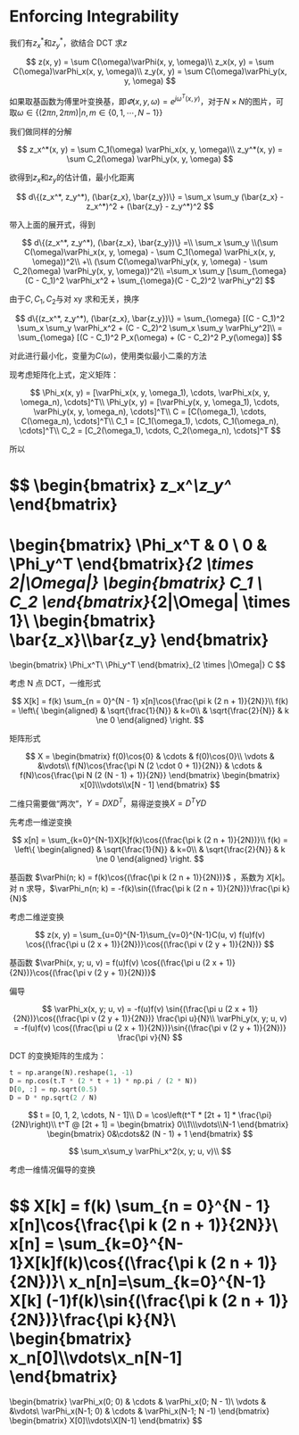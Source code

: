 # Enforcing Integrability

我们有$z_x^*$和$z_y^*$，欲结合 DCT 求$z$

$$
z(x, y) = \sum C(\omega)\varPhi(x, y, \omega)\\
z_x(x, y) = \sum C(\omega)\varPhi_x(x, y, \omega)\\
z_y(x, y) = \sum C(\omega)\varPhi_y(x, y, \omega)
$$

如果取基函数为傅里叶变换基，即$\varPhi(x, y, \omega) = e^{j\omega^T (x, y)}$，对于$N\times N$的图片，可取$\omega \in \{(2\pi n, 2\pi m)|n,m \in \{0,1,\cdots, N-1\}\}$

我们做同样的分解

$$
z_x^*(x, y) = \sum C_1(\omega) \varPhi_x(x, y, \omega)\\
z_y^*(x, y) = \sum C_2(\omega) \varPhi_y(x, y, \omega)
$$

欲得到$z_x$和$z_y$的估计值，最小化距离

$$
d\{(z_x^*, z_y^*), (\bar{z_x}, \bar{z_y})\} = \sum_x \sum_y (\bar{z_x} - z_x^*)^2 + (\bar{z_y} - z_y^*)^2
$$

带入上面的展开式，得到

$$
d\{(z_x^*, z_y^*), (\bar{z_x}, \bar{z_y})\} =\\ \sum_x \sum_y \\(\sum C(\omega)\varPhi_x(x, y, \omega) - \sum C_1(\omega) \varPhi_x(x, y, \omega))^2\\ +\\ (\sum C(\omega)\varPhi_y(x, y, \omega) - \sum C_2(\omega) \varPhi_y(x, y, \omega))^2\\
=\sum_x \sum_y [\sum_{\omega}(C - C_1)^2 \varPhi_x^2 + \sum_{\omega}(C - C_2)^2 \varPhi_y^2]
$$

由于$C, C_1, C_2$与对 xy 求和无关，换序

$$
d\{(z_x^*, z_y^*), (\bar{z_x}, \bar{z_y})\} = \sum_{\omega} [(C - C_1)^2 \sum_x \sum_y \varPhi_x^2 + (C - C_2)^2 \sum_x \sum_y \varPhi_y^2]\\
= \sum_{\omega} [(C - C_1)^2 P_x(\omega) + (C - C_2)^2 P_y(\omega)]
$$

对此进行最小化，变量为$C(\omega)$，使用类似最小二乘的方法

现考虑矩阵化上式，定义矩阵：

$$
\Phi_x(x, y) = [\varPhi_x(x, y, \omega_1), \cdots, \varPhi_x(x, y, \omega_n), \cdots]^T\\
\Phi_y(x, y) = [\varPhi_y(x, y, \omega_1), \cdots, \varPhi_y(x, y, \omega_n), \cdots]^T\\
C = [C(\omega_1), \cdots, C(\omega_n), \cdots]^T\\
C_1 = [C_1(\omega_1), \cdots, C_1(\omega_n), \cdots]^T\\
C_2 = [C_2(\omega_1), \cdots, C_2(\omega_n), \cdots]^T
$$

所以

$$
\begin{bmatrix}
    z_x^*\\z_y^*
\end{bmatrix}
=
\begin{bmatrix}
    \Phi_x^T & 0 \\
    0 & \Phi_y^T
\end{bmatrix}_{2 \times 2|\Omega|}
\begin{bmatrix}
    C_1 \\ C_2
\end{bmatrix}_{2|\Omega| \times 1}\\
\begin{bmatrix}
    \bar{z_x}\\\bar{z_y}
\end{bmatrix}
=
\begin{bmatrix}
    \Phi_x^T\\
    \Phi_y^T
\end{bmatrix}_{2 \times |\Omega|}
C
$$

考虑 N 点 DCT，一维形式

$$
X[k] = f(k) \sum_{n = 0}^{N - 1} x[n]\cos{\frac{\pi k (2 n + 1)}{2N}}\\
f(k) = \left\{
\begin{aligned}
& \sqrt{\frac{1}{N}} & k=0\\
& \sqrt{\frac{2}{N}} & k \ne 0
\end{aligned}
\right.
$$

矩阵形式

$$
X =
\begin{bmatrix}
    f(0)\cos{0} & \cdots & f(0)\cos{0}\\
    \vdots & &\vdots\\
    f(N)\cos{\frac{\pi N (2 \cdot 0 + 1)}{2N}} & \cdots & f(N)\cos{\frac{\pi N (2 (N - 1) + 1)}{2N}}
\end{bmatrix}
\begin{bmatrix}
    x[0]\\\vdots\\x[N - 1]
\end{bmatrix}
$$

二维只需要做“两次”，$Y = DXD^T$，易得逆变换$X = D^T Y D$

先考虑一维逆变换

$$
x[n] = \sum_{k=0}^{N-1}X[k]f(k)\cos{(\frac{\pi k (2 n + 1)}{2N})}\\
f(k) = \left\{
\begin{aligned}
& \sqrt{\frac{1}{N}} & k=0\\
& \sqrt{\frac{2}{N}} & k \ne 0
\end{aligned}
\right.
$$

基函数 $\varPhi(n; k) = f(k)\cos{(\frac{\pi k (2 n + 1)}{2N})}$ ，系数为 $X[k]$。对 n 求导，$\varPhi_n(n; k) = -f(k)\sin{(\frac{\pi k (2 n + 1)}{2N})}\frac{\pi k}{N}$

考虑二维逆变换

$$
z(x, y) = \sum_{u=0}^{N-1}\sum_{v=0}^{N-1}C(u, v) f(u)f(v) \cos{(\frac{\pi u (2 x + 1)}{2N})}\cos{(\frac{\pi v (2 y + 1)}{2N})}
$$

基函数 $\varPhi(x, y; u, v) = f(u)f(v) \cos{(\frac{\pi u (2 x + 1)}{2N})}\cos{(\frac{\pi v (2 y + 1)}{2N})}$

偏导

$$
\varPhi_x(x, y; u, v) = -f(u)f(v) \sin{(\frac{\pi u (2 x + 1)}{2N})}\cos{(\frac{\pi v (2 y + 1)}{2N})} \frac{\pi u}{N}\\
\varPhi_y(x, y; u, v) = -f(u)f(v) \cos{(\frac{\pi u (2 x + 1)}{2N})}\sin{(\frac{\pi v (2 y + 1)}{2N})} \frac{\pi v}{N}
$$

DCT 的变换矩阵的生成为：

```python
t = np.arange(N).reshape(1, -1)
D = np.cos(t.T * (2 * t + 1) * np.pi / (2 * N))
D[0, :] = np.sqrt(0.5)
D = D * np.sqrt(2 / N)
```

$$
t = [0, 1, 2, \cdots, N - 1]\\
D = \cos\left(t^T * [2t + 1] * \frac{\pi}{2N}\right)\\
t^T @ [2t + 1] =
\begin{bmatrix}
    0\\1\\\vdots\\N-1
\end{bmatrix}
\begin{bmatrix}
    0&\cdots&2 (N - 1) + 1
\end{bmatrix}
$$

$$
\sum_x\sum_y \varPhi_x^2(x, y; u, v)\\
$$

考虑一维情况偏导的变换

$$
X[k] = f(k) \sum_{n = 0}^{N - 1} x[n]\cos{\frac{\pi k (2 n + 1)}{2N}}\\
x[n] = \sum_{k=0}^{N-1}X[k]f(k)\cos{(\frac{\pi k (2 n + 1)}{2N})}\\
x_n[n]=\sum_{k=0}^{N-1} X[k] (-1)f(k)\sin{(\frac{\pi k (2 n + 1)}{2N})}\frac{\pi k}{N}\\
\begin{bmatrix}
    x_n[0]\\\vdots\\x_n[N-1]
\end{bmatrix}
=
\begin{bmatrix}
    \varPhi_x(0; 0) & \cdots & \varPhi_x(0; N - 1)\\
    \vdots & &\vdots\\
    \varPhi_x(N-1; 0) & \cdots & \varPhi_x(N-1; N -1)
\end{bmatrix}
\begin{bmatrix}
    X[0]\\\vdots\\X[N-1]
\end{bmatrix}
$$
